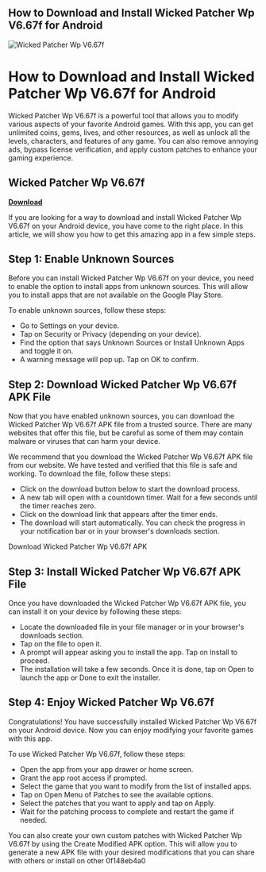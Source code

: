 ## How to Download and Install Wicked Patcher Wp V6.67f for Android

 
![Wicked Patcher Wp V6.67f](https://encrypted-tbn3.gstatic.com/images?q=tbn:ANd9GcQAZp6IPKc2y_5Zh5ZwWGjJjh4V1AV51u9kuKuwWUR8Tvt44q7re5frw-k)

 
# How to Download and Install Wicked Patcher Wp V6.67f for Android
 
Wicked Patcher Wp V6.67f is a powerful tool that allows you to modify various aspects of your favorite Android games. With this app, you can get unlimited coins, gems, lives, and other resources, as well as unlock all the levels, characters, and features of any game. You can also remove annoying ads, bypass license verification, and apply custom patches to enhance your gaming experience.
 
## Wicked Patcher Wp V6.67f


[**Download**](https://www.google.com/url?q=https%3A%2F%2Fshurll.com%2F2tLE4R&sa=D&sntz=1&usg=AOvVaw0mE2XoylndqCHGPX11bfEM)

 
If you are looking for a way to download and install Wicked Patcher Wp V6.67f on your Android device, you have come to the right place. In this article, we will show you how to get this amazing app in a few simple steps.
 
## Step 1: Enable Unknown Sources
 
Before you can install Wicked Patcher Wp V6.67f on your device, you need to enable the option to install apps from unknown sources. This will allow you to install apps that are not available on the Google Play Store.
 
To enable unknown sources, follow these steps:
 
- Go to Settings on your device.
- Tap on Security or Privacy (depending on your device).
- Find the option that says Unknown Sources or Install Unknown Apps and toggle it on.
- A warning message will pop up. Tap on OK to confirm.

## Step 2: Download Wicked Patcher Wp V6.67f APK File
 
Now that you have enabled unknown sources, you can download the Wicked Patcher Wp V6.67f APK file from a trusted source. There are many websites that offer this file, but be careful as some of them may contain malware or viruses that can harm your device.
 
We recommend that you download the Wicked Patcher Wp V6.67f APK file from our website. We have tested and verified that this file is safe and working. To download the file, follow these steps:

- Click on the download button below to start the download process.
- A new tab will open with a countdown timer. Wait for a few seconds until the timer reaches zero.
- Click on the download link that appears after the timer ends.
- The download will start automatically. You can check the progress in your notification bar or in your browser's downloads section.

 Download Wicked Patcher Wp V6.67f APK  
## Step 3: Install Wicked Patcher Wp V6.67f APK File
 
Once you have downloaded the Wicked Patcher Wp V6.67f APK file, you can install it on your device by following these steps:

- Locate the downloaded file in your file manager or in your browser's downloads section.
- Tap on the file to open it.
- A prompt will appear asking you to install the app. Tap on Install to proceed.
- The installation will take a few seconds. Once it is done, tap on Open to launch the app or Done to exit the installer.

## Step 4: Enjoy Wicked Patcher Wp V6.67f
 
Congratulations! You have successfully installed Wicked Patcher Wp V6.67f on your Android device. Now you can enjoy modifying your favorite games with this app.
 
To use Wicked Patcher Wp V6.67f, follow these steps:

- Open the app from your app drawer or home screen.
- Grant the app root access if prompted.
- Select the game that you want to modify from the list of installed apps.
- Tap on Open Menu of Patches to see the available options.
- Select the patches that you want to apply and tap on Apply.
- Wait for the patching process to complete and restart the game if needed.

You can also create your own custom patches with Wicked Patcher Wp V6.67f by using the Create Modified APK option. This will allow you to generate a new APK file with your desired modifications that you can share with others or install on other
 0f148eb4a0
